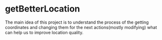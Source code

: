 # getBetterLocation
The main idea of this project is to understand the process of the getting coordinates and changing them for the next actions(mostly modifying) what can help us to improve location quality.
